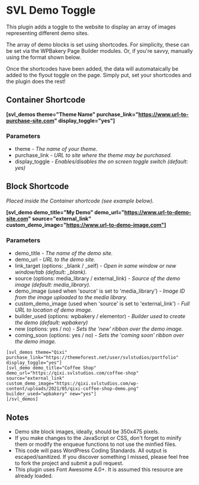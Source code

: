 # SVL Demo Toggle

This plugin adds a toggle to the website to display an array of images representing different demo sites.

The array of demo blocks is set using shortcodes.  For simplicity, these can be set via the WPBakery Page Builder modules.  Or, if you're savvy, manually using the format shown below.

Once the shortcodes have been added, the data will automataically be added to the flyout toggle on the page.  Simply put, set your shortcodes and the plugin does the rest!

## Container Shortcode
**[svl_demos theme="Theme Name" purchase_link="https://www.url-to-purchase-site.com" display_toggle="yes"]**

### Parameters
* theme
*- The name of your theme.*
* purchase_link
*- URL to site where the theme may be purchased.*
* display_toggle
*- Enables/disables the on screen toggle switch (default: yes)*

## Block Shortcode 
*Placed inside the Container shortcode (see example below).*

**[svl_demo demo_title="My Demo" demo_url="https://www.url-to-demo-site.com" source="external_link" custom_demo_image="https://www.url-to-demo-image.com"]**

### Parameters
* demo_title
*- The name of the demo site.*
* demo_url
*- URL to the demo site.*
* link_target (options: _blank / _self)
*- Open in same window or new window/tab (default: _blank).*
* source  (options: media_library / external_link)
*- Source of the demo image (default: media_library).*
* demo_image (used when 'source' is set to 'media_library')
*- Image ID from the image uploaded to the media library.*
* custom_demo_image (used when 'source' is set to 'external_link')
*- Full URL to location of demo image.*
* builder_used (options: wpbakery / elementor)
*- Builder used to create the demo (default: wpbakery)*
* new (options: yes / no)
*- Sets the 'new' ribbon over the demo image.*
* coming_soon (options: yes / no)
*- Sets the 'coming soon' ribbon over the demo image.*
```
[svl_demos theme="Qixi" purchase_link="https://themeforest.net/user/svlstudios/portfolio" display_toggle="yes"]
[svl_demo demo_title="Coffee Shop" demo_url="https://qixi.svlstudios.com/coffee-shop" source="external_link" custom_demo_image="https://qixi.svlstudios.com/wp-content/uploads/2021/05/qixi-coffee-shop-demo.png" builder_used="wpbakery" new="yes"]
[/svl_demos]
```

## Notes
* Demo site block images, ideally, should be 350x475 pixels.
* If you make changes to the JavaScript or CSS, don't forget to minify them or modify the enqueue functions to not use the minfied files.
* This code will pass WordPress Coding Standards.  All output is escaped/sanitized.  If you discover something I missed, please feel free to fork the project and submit a pull request.
* This plugin uses Font Awesome 4.0+.  It is assumed this resource are already loaded.

